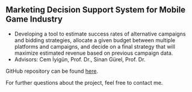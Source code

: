 ## Marketing Decision Support System for Mobile Game Industry

- Developing a tool to estimate success rates of alternative campaigns and bidding strategies, allocate a given budget between multiple platforms and campaigns, and decide on a final strategy that will maximize estimated revenue based on previous campaign data.
- Advisors: Cem İyigün, Prof. Dr., Sinan Gürel, Prof. Dr.


GitHub repository can be found [here](https://github.com/alpsertel/ukeba).

For further questions about the project, feel free to contact me.